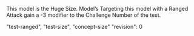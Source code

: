 This model is the Huge Size.
Model’s Targeting this model with a Ranged Attack gain a -3 modifier to the Challenge Number of the test.

"test-ranged", "test-size", "concept-size"
"revision": 0